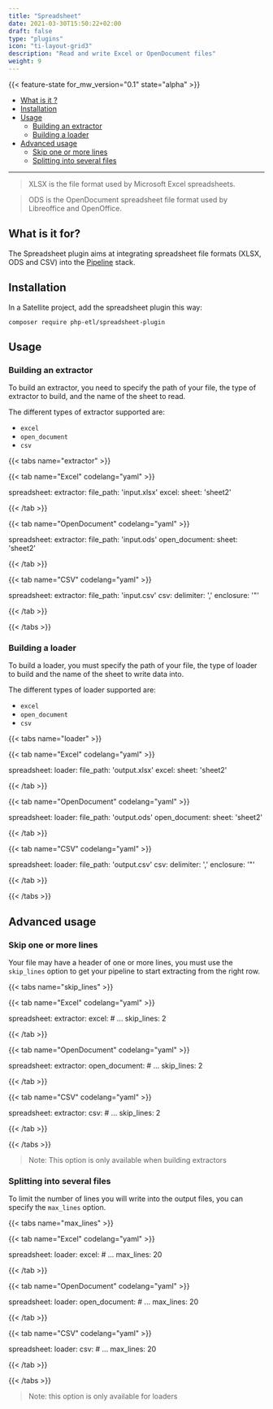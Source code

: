 ```yaml
---
title: "Spreadsheet"
date: 2021-03-30T15:50:22+02:00
draft: false
type: "plugins"
icon: "ti-layout-grid3"
description: "Read and write Excel or OpenDocument files"
weight: 9
---
```


{{< feature-state for_mw_version="0.1" state="alpha" >}}

- [What is it ?](#what-is-it-)
- [Installation](#installation)
- [Usage](#usage)
    - [Building an extractor](#building-an-extractor)
    - [Building a loader](#building-a-loader)
- [Advanced usage](#advanced-usage)
    - [Skip one or more lines](#skip-one-or-more-lines)
    - [Splitting into several files](#splitting-into-several-files)

---

> XLSX is the file format used by Microsoft Excel spreadsheets.

> ODS is the OpenDocument spreadsheet file format used by Libreoffice and OpenOffice.

## What is it for?

The Spreadsheet plugin aims at integrating spreadsheet file formats (XLSX, ODS and CSV) into the
[Pipeline](https://github.com/php-etl/pipeline) stack.

## Installation

In a Satellite project, add the spreadsheet plugin this way:

```shell
composer require php-etl/spreadsheet-plugin
```

## Usage

### Building an extractor

To build an extractor, you need to specify the path of your file, the type of extractor to build, and the name of the
sheet to read.

The different types of extractor supported are:
- `excel`
- `open_document`
- `csv`

{{< tabs name="extractor" >}}

{{< tab name="Excel" codelang="yaml"  >}}

spreadsheet:
  extractor:
    file_path: 'input.xlsx'
    excel: 
      sheet: 'sheet2'

{{< /tab >}}

{{< tab name="OpenDocument" codelang="yaml"  >}}

spreadsheet:
  extractor:
    file_path: 'input.ods'
    open_document: 
      sheet: 'sheet2'

{{< /tab >}}

{{< tab name="CSV" codelang="yaml"  >}}

spreadsheet:
  extractor:
    file_path: 'input.csv'
    csv: 
      delimiter: ','
      enclosure: '"'

{{< /tab >}}

{{< /tabs >}}

### Building a loader

To build a loader, you must specify the path of your file, the type of loader 
to build and the name of the sheet to write data into.

The different types of loader supported are:
- `excel`
- `open_document`
- `csv`

{{< tabs name="loader" >}}

{{< tab name="Excel" codelang="yaml"  >}}

spreadsheet:
  loader:
    file_path: 'output.xlsx'
    excel:
      sheet: 'sheet2'

{{< /tab >}}

{{< tab name="OpenDocument" codelang="yaml"  >}}

spreadsheet:
  loader:
    file_path: 'output.ods'
    open_document: 
      sheet: 'sheet2'

{{< /tab >}}

{{< tab name="CSV" codelang="yaml"  >}}

spreadsheet:
  loader:
    file_path: 'output.csv'
    csv: 
      delimiter: ','
      enclosure: '"'

{{< /tab >}}

{{< /tabs >}}

## Advanced usage

### Skip one or more lines

Your file may have a header of one or more lines, you must use the `skip_lines` option to get your pipeline to start
extracting from the right row.

{{< tabs name="skip_lines" >}}

{{< tab name="Excel" codelang="yaml"  >}}

spreadsheet:
  extractor: 
    excel:
      # ...
      skip_lines: 2


{{< /tab >}}

{{< tab name="OpenDocument" codelang="yaml"  >}}

spreadsheet:
  extractor: 
    open_document:
      # ...
      skip_lines: 2

{{< /tab >}}

{{< tab name="CSV" codelang="yaml"  >}}

spreadsheet:
  extractor: 
    csv:
      # ...
      skip_lines: 2

{{< /tab >}}

{{< /tabs >}}

> Note: This option is only available when building extractors

### Splitting into several files

To limit the number of lines you will write into the output files, you can specify the `max_lines` option.

{{< tabs name="max_lines" >}}

{{< tab name="Excel" codelang="yaml"  >}}

spreadsheet:
  loader:
    excel:
      # ...
      max_lines: 20

{{< /tab >}}

{{< tab name="OpenDocument" codelang="yaml"  >}}

spreadsheet:
  loader:
    open_document:
      # ...
      max_lines: 20

{{< /tab >}}

{{< tab name="CSV" codelang="yaml"  >}}

spreadsheet:
  loader:
    csv:
      # ...
      max_lines: 20

{{< /tab >}}

{{< /tabs >}}
> Note: this option is only available for loaders
